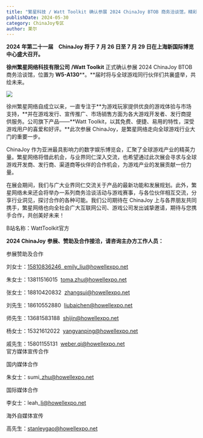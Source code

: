```yaml
---
title: "繁星科技 / Watt Toolkit 确认参展 2024 ChinaJoy BTOB 商务洽谈馆，精彩不容错过！"
publishDate: 2024-05-30
category: ChinaJoy专区
author: 莱尔
---
```


**2024** **年第二十一届　ChinaJoy 将于** **7** **月 26 日至 7 月 29 日在上海新国际博览中心盛大召开。**

**徐州繁星网络科技有限公司** **/Watt Toolkit** 正式确认参展 2024 ChinaJoy BTOB商务洽谈馆，位置为 **W5-A130****。**届时将与全球游戏同行伙伴们共襄盛举，共绘未来。

![](https://ec-net-1251389766.cos.ap-shanghai.myqcloud.com/wp-content/uploads/2024/05/20240530103256295-1024x576.jpg)

徐州繁星网络自成立以来，一直专注于**为游戏玩家提供优良的游戏体验与市场支持，**并在游戏发行、宣传推广、市场销售方面为各大游戏开发者、发行商提供服务。公司旗下产品——**Watt Toolkit，以其免费、便捷、易用的特性，深受游戏用户的喜爱和好评。**此次参展 ChinaJoy，是繁星网络走向全球游戏行业大门的重要一步。

ChinaJoy 作为亚洲最具影响力的数字娱乐博览会，汇聚了全球游戏产业的精英力量。繁星网络将借此机会，与业界同仁深入交流，也希望通过此次展会寻求与全球游戏开发商、发行商、渠道商等伙伴的合作机会，为游戏产业的发展贡献一份力量。

在展会期间，我们与广大业界同仁交流关于产品的最新功能和发展规划。此外，繁星网络未来还会将举办一系列商务洽谈活动与游戏赛事，与各位伙伴相互交流，分享行业洞见，探讨合作的各种可能。我们公司期待在 ChinaJoy 上与各界朋友共同携手，繁星网络也向全社会广大互联网公司、游戏公司发出诚挚邀请，期待与您携手合作，共创美好未来！

B站名称：WattToolkit官方

**2024 ChinaJoy** **参展、赞助及合作接洽，请咨询主办方工作人员：**

  
参展赞助及合作

刘女士：[15810836246  emily\_liu@howellexpo.net](mailto:15810836246%20%20emily_liu@howellexpo.net)

朱女士：13811516015  toma.zhu@howellexpo.net

张女士：18810420832  zhangsui@howellexpo.net

刘先生：18610552880  liubaichen@howellexpo.net

师先生：13681583188  shijin@howellexpo.net

杨女士：15321612022  yangyanping@howellexpo.net

戚先生：15801155131  weber.qi@howellexpo.net  
官方媒体宣传合作

国内媒体合作

朱女士：sumi\_zhu@howellexpo.net

国际媒体合作

李女士：leah\_li@howellexpo.net

海外自媒体宣传

高先生：stanleygao@howellexpo.net

